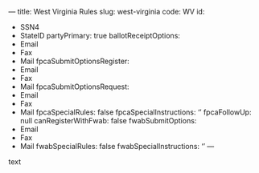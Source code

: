 —
title: West Virginia Rules
slug: west-virginia
code: WV
id: 
  - SSN4
  - StateID
partyPrimary: true
ballotReceiptOptions:
  - Email
  - Fax
  - Mail
fpcaSubmitOptionsRegister:
  - Email
  - Fax
  - Mail
fpcaSubmitOptionsRequest:
  - Email
  - Fax
  - Mail
fpcaSpecialRules: false
fpcaSpecialInstructions: ‘’
fpcaFollowUp: null
canRegisterWithFwab: false
fwabSubmitOptions:
  - Email
  - Fax
  - Mail
fwabSpecialRules: false
fwabSpecialInstructions: ‘’
—

text
